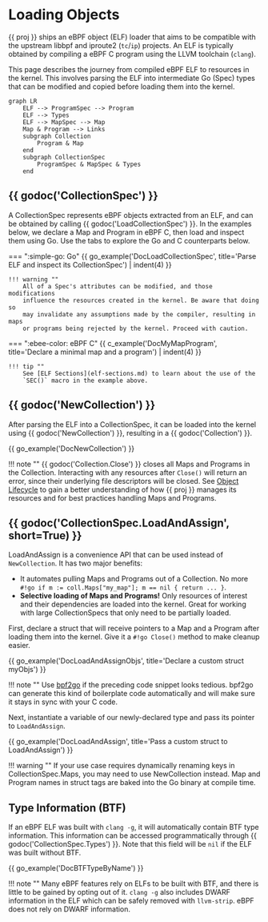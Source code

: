# Loading Objects

{{ proj }} ships an eBPF object (ELF) loader that aims to be compatible with the
upstream libbpf and iproute2 (`tc`/`ip`) projects. An ELF is typically obtained
by compiling a eBPF C program using the LLVM toolchain (`clang`).

This page describes the journey from compiled eBPF ELF to resources in the
kernel. This involves parsing the ELF into intermediate Go (Spec) types that
can be modified and copied before loading them into the kernel.

```mermaid
graph LR
    ELF --> ProgramSpec --> Program
    ELF --> Types
    ELF --> MapSpec --> Map
    Map & Program --> Links
    subgraph Collection
        Program & Map
    end
    subgraph CollectionSpec
        ProgramSpec & MapSpec & Types
    end
```

## {{ godoc('CollectionSpec') }}

A CollectionSpec represents eBPF objects extracted from an ELF, and can be
obtained by calling {{ godoc('LoadCollectionSpec') }}. In the examples below, we
declare a Map and Program in eBPF C, then load and inspect them using Go. Use
the tabs to explore the Go and C counterparts below.

=== ":simple-go: Go"
    {{ go_example('DocLoadCollectionSpec', title='Parse ELF and inspect its CollectionSpec') | indent(4) }}

    !!! warning ""
        All of a Spec's attributes can be modified, and those modifications
        influence the resources created in the kernel. Be aware that doing so
        may invalidate any assumptions made by the compiler, resulting in maps
        or programs being rejected by the kernel. Proceed with caution.

=== ":ebee-color: eBPF C"
    {{ c_example('DocMyMapProgram', title='Declare a minimal map and a program') | indent(4) }}

    !!! tip ""
        See [ELF Sections](elf-sections.md) to learn about the use of the
        `SEC()` macro in the example above.

## {{ godoc('NewCollection') }}

After parsing the ELF into a CollectionSpec, it can be loaded into the kernel
using {{ godoc('NewCollection') }}, resulting in a {{ godoc('Collection') }}.

{{ go_example('DocNewCollection') }}

!!! note ""
    {{ godoc('Collection.Close') }} closes all Maps and Programs in the
    Collection. Interacting with any resources after `Close()` will return an
    error, since their underlying file descriptors will be closed. See [Object
    Lifecycle](object-lifecycle.md) to gain a better understanding of how {{
    proj }} manages its resources and for best practices handling Maps and
    Programs.

## {{ godoc('CollectionSpec.LoadAndAssign', short=True) }}

LoadAndAssign is a convenience API that can be used instead of `NewCollection`.
It has two major benefits:

- It automates pulling Maps and Programs out of a Collection. No more `#!go if m
  := coll.Maps["my_map"]; m == nil { return ... }`.
- **Selective loading of Maps and Programs!** Only resources of interest and
  their dependencies are loaded into the kernel. Great for working with large
  CollectionSpecs that only need to be partially loaded.

First, declare a struct that will receive pointers to a Map and a Program after
loading them into the kernel. Give it a `#!go Close()` method to make cleanup
easier.

{{ go_example('DocLoadAndAssignObjs', title='Declare a custom struct myObjs') }}

!!! note ""
    Use [bpf2go](../bpf2go/index.md) if the preceding code snippet looks
    tedious. bpf2go can generate this kind of boilerplate code automatically
    and will make sure it stays in sync with your C code.

Next, instantiate a variable of our newly-declared type and pass its pointer to
`LoadAndAssign`.

{{ go_example('DocLoadAndAssign', title='Pass a custom struct to LoadAndAssign') }}

!!! warning ""
    If your use case requires dynamically renaming keys in CollectionSpec.Maps,
    you may need to use NewCollection instead. Map and Program names in struct
    tags are baked into the Go binary at compile time.

## Type Information (BTF)

If an eBPF ELF was built with `clang -g`, it will automatically contain BTF type
information. This information can be accessed programmatically through {{
godoc('CollectionSpec.Types') }}. Note that this field will be `nil` if the ELF
was built without BTF.

{{ go_example('DocBTFTypeByName') }}

!!! note ""
    Many eBPF features rely on ELFs to be built with BTF, and there is
    little to be gained by opting out of it. `clang -g` also includes DWARF
    information in the ELF which can be safely removed with `llvm-strip`. eBPF
    does not rely on DWARF information.

